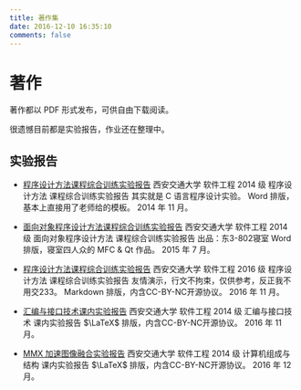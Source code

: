 ```yaml
---
title: 著作集
date: 2016-12-10 16:35:10
comments: false
---
```


# 著作

著作都以 PDF 形式发布，可供自由下载阅读。

很遗憾目前都是实验报告，作业还在整理中。

## 实验报告

+ [程序设计方法课程综合训练实验报告](程序设计方法课程综合训练实验报告.pdf)
    西安交通大学 软件工程 2014 级 程序设计方法 课程综合训练实验报告
    其实就是 C 语言程序设计实验。
    Word 排版，基本上直接用了老师给的模板。
    2014 年 11 月。

+ [面向对象程序设计方法课程综合训练实验报告](面向对象程序设计方法课程综合训练实验报告.pdf)
    西安交通大学 软件工程 2014 级 面向对象程序设计方法 课程综合训练实验报告
    出品：东3-802寝室
    Word 排版，寝室四人众的 MFC & Qt 作品。
    2015 年 7 月。

+ [程序设计方法课程综合训练实验报告](CProgramming2016Report.pdf)
    西安交通大学 软件工程 2016 级 程序设计方法 课程综合训练实验报告
    友情演示，行文不拘束，仅供参考，反正我不用交233。
    Markdown 排版，内含CC-BY-NC开源协议。
    2016 年 11 月。

+ [汇编与接口技术课内实验报告](Assembly_Language_and_Interfacing_Technique_Report.pdf)
    西安交通大学 软件工程 2014 级 汇编与接口技术 课内实验报告
    $\LaTeX$ 排版，内含CC-BY-NC开源协议。
    2016 年 11 月。

+ [MMX 加速图像融合实验报告](Image_Fusion_with_MMX.pdf)
    西安交通大学 软件工程 2014 级 计算机组成与结构 课内实验报告
    $\LaTeX$ 排版，内含CC-BY-NC开源协议。
    2016 年 12 月。
